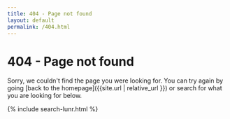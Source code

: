 ```yaml
---
title: 404 - Page not found
layout: default
permalink: /404.html
---
```


# 404 - Page not found
Sorry, we couldn't find the page you were looking for. You can try again by going [back to the homepage]({{site.url | relative_url }}) or search for what you are looking for below.

 
{% include search-lunr.html %}


